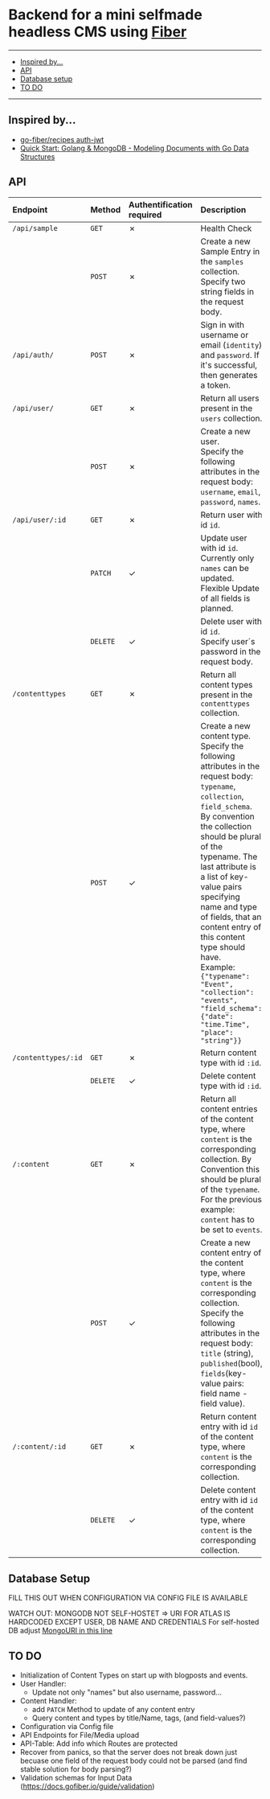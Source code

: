 # Backend for a mini selfmade headless CMS using [Fiber](https://github.com/gofiber/fiber)

-------------------------

* [Inspired by...](#inspired-by...)
* [API](#api)
* [Database setup](#database-setup)
* [TO DO](#to-do)

-------------------------

## Inspired by...

- [go-fiber/recipes auth-jwt](https://github.com/gofiber/recipes/tree/master/auth-jwt)
- [Quick Start: Golang & MongoDB - Modeling Documents with Go Data Structures](https://www.mongodb.com/blog/post/quick-start-golang--mongodb--modeling-documents-with-go-data-structures)

## API

| Endpoint              | Method    | Authentification required   | Description  |
| :-------------------- | :-------- | :-------------------------- | :------------------------------------------- |
| `/api/sample`         | `GET`     | &cross;                     | Health Check |
|                       | `POST`    | &cross;                     | Create a new Sample Entry in the `samples` collection. Specify two string fields in the request body.   |
| `/api/auth/`          | `POST`    | &cross;                     | Sign in with username or email (`identity`) and `password`. If it's successful, then generates a token. |
| `/api/user/`          | `GET`     | &cross;                     | Return all users present in the `users` collection.  |
|                       | `POST`    | &cross;                     | Create a new user.</br> Specify the following attributes in the request body: `username`, `email`, `password`, `names`.   |
| `/api/user/:id`       | `GET`     | &cross;                     | Return user with id `id`.   |
|                       | `PATCH`   | &check;                     | Update user with id `id`. </br> Currently only `names` can be updated. Flexible Update of all fields is planned.   |
|                       | `DELETE`  | &check;                     | Delete user with id `id`.</br> Specify user´s password in the request body.   |
| `/contenttypes`       | `GET`     | &cross;                     | Return all content types present in the `contenttypes` collection. |
|                       | `POST`    | &check;                     | Create a new content type.</br> Specify the following attributes in the request body: `typename`, `collection`, `field_schema`.</br> By convention the collection should be plural of the typename. The last attribute is a list of key-value pairs specifying name and type of fields, that an content entry of this content type should have.</br> Example: ```{"typename": "Event", "collection": "events", "field_schema": {"date": "time.Time", "place": "string"}}```  |
| `/contenttypes/:id`   | `GET`     | &cross;                     | Return content type with id `:id`.   |
|                       | `DELETE`  | &check;                     | Delete content type with id `:id`.   |
| `/:content`           | `GET`     | &cross;                     | Return all content entries of the content type, where `content` is the corresponding collection. By Convention this should be plural of the `typename`.</br> For the previous example: `content` has to be set to `events`.   |
|                       | `POST`    | &check;                     | Create a new content entry of the content type, where `content` is the corresponding collection.</br> Specify the following attributes in the request body: `title` (string), `published`(bool), `fields`(key-value pairs: field name - field value). |
| `/:content/:id`       | `GET`     | &cross;                     | Return content entry with id `id` of the content type, where `content` is the corresponding collection.   |
|                       | `DELETE`  | &check;                     | Delete content entry with id `id` of the content type, where `content` is the corresponding collection.   |

## Database Setup

FILL THIS OUT WHEN CONFIGURATION VIA CONFIG FILE IS AVAILABLE

WATCH OUT: MONGODB NOT SELF-HOSTET => URI FOR ATLAS IS HARDCODED EXCEPT USER, DB NAME AND CREDENTIALS
For self-hosted DB adjust [MongoURI in this line](https://github.com/D-Bald/fiber-backend/blob/0f15612d722b1bbc8c7a5356fff78ae308da2c71/database/connect.go#L24)

## TO DO

* Initialization of Content Types on start up with blogposts and events. 
* User Handler:
   * Update not only "names" but also username, password...
* Content Handler:
   * add `PATCH` Method to update of any content entry
   * Query content and types by title/Name, tags, (and field-values?)
* Configuration via Config file
* API Endpoints for File/Media upload
* API-Table: Add info which Routes are protected
* Recover from panics, so that the server does not break down just becuase one field of the request body could not be parsed (and find stable solution for body parsing?)
* Validation schemas for Input Data (https://docs.gofiber.io/guide/validation)
